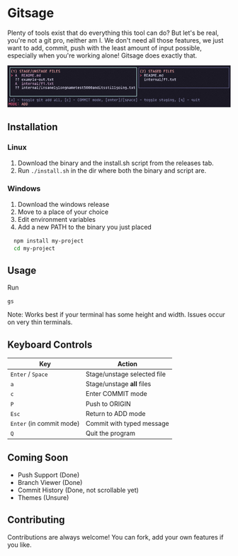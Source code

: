 # Gitsage

Plenty of tools exist that do everything this tool can do? But let's be real, you're not a git pro, neither am I. We don't need all those features, we just want to add, commit, push with the least amount of input possible, especially when you're working alone! Gitsage does exactly that.

![Home](./assets/tool.png)

## Installation

### Linux

1. Download the binary and the install.sh script from the releases tab.
2. Run `./install.sh` in the dir where both the binary and script are.

### Windows

1. Download the windows release
2. Move to a place of your choice
3. Edit environment variables
4. Add a new PATH to the binary you just placed

```bash
  npm install my-project
  cd my-project
```

## Usage

Run

```
gs
```

Note: Works best if your terminal has some height and width. Issues occur on very thin terminals.

## Keyboard Controls

| Key                      | Action                      |
| ------------------------ | --------------------------- |
| `Enter` / `Space`        | Stage/unstage selected file |
| `a`                      | Stage/unstage **all** files |
| `c`                      | Enter COMMIT mode           |
| `P`                      | Push to ORIGIN              |
| `Esc`                    | Return to ADD mode          |
| `Enter` (in commit mode) | Commit with typed message   |
| `Q`                      | Quit the program            |

## Coming Soon

- Push Support (Done)
- Branch Viewer (Done)
- Commit History (Done, not scrollable yet)
- Themes (Unsure)

## Contributing

Contributions are always welcome!
You can fork, add your own features if you like.

